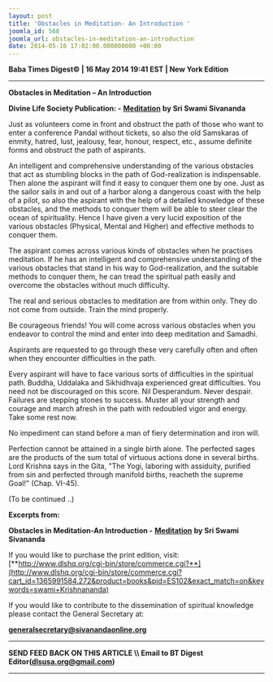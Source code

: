 ```yaml
---
layout: post
title: 'Obstacles in Meditation- An Introduction '
joomla_id: 568
joomla_url: obstacles-in-meditation-an-introduction
date: 2014-05-16 17:02:00.000000000 +00:00
---
```

  





































**Baba Times Digest© | 16 May 2014 19:41 EST | New York Edition**

* * *
**Obstacles in Meditation – An Introduction**

**Divine Life Society Publication: -** [**Meditation**](http://www.sivanandaonline.org/public_html/?cmd=displaysection&section_id=1391&parent=640&format=html) **by Sri Swami Sivananda**

Just as volunteers come in front and obstruct the path of those who want to enter a conference Pandal without tickets, so also the old Samskaras of enmity, hatred, lust, jealousy, fear, honour, respect, etc., assume definite forms and obstruct the path of aspirants.

An intelligent and comprehensive understanding of the various obstacles that act as stumbling blocks in the path of God-realization is indispensable. Then alone the aspirant will find it easy to conquer them one by one. Just as the sailor sails in and out of a harbor along a dangerous coast with the help of a pilot, so also the aspirant with the help of a detailed knowledge of these obstacles, and the methods to conquer them will be able to steer clear the ocean of spirituality. Hence I have given a very lucid exposition of the various obstacles (Physical, Mental and Higher) and effective methods to conquer them.

The aspirant comes across various kinds of obstacles when he practises meditation. If he has an intelligent and comprehensive understanding of the various obstacles that stand in his way to God-realization, and the suitable methods to conquer them, he can tread the spiritual path easily and overcome the obstacles without much difficulty.

The real and serious obstacles to meditation are from within only. They do not come from outside. Train the mind properly.

Be courageous friends! You will come across various obstacles when you endeavor to control the mind and enter into deep meditation and Samadhi.

Aspirants are requested to go through these very carefully often and often when they encounter difficulties in the path.

Every aspirant will have to face various sorts of difficulties in the spiritual path. Buddha, Uddalaka and Sikhidhvaja experienced great difficulties. You need not be discouraged on this score. Nil Desperandum. Never despair. Failures are stepping stones to success. Muster all your strength and courage and march afresh in the path with redoubled vigor and energy. Take some rest now.

No impediment can stand before a man of fiery determination and iron will.

Perfection cannot be attained in a single birth alone. The perfected sages are the products of the sum total of virtuous actions done in several births. Lord Krishna says in the Gita, "The Yogi, laboring with assiduity, purified from sin and perfected through manifold births, reacheth the supreme Goal!" (Chap. VI-45).

(To be continued ..)

**Excerpts from:**

**Obstacles in Meditation-An Introduction -** [**Meditation**](http://www.sivanandaonline.org/public_html/?cmd=displaysection&section_id=1391&parent=640&format=html) **by Sri Swami Sivananda**  










If you would like to purchase the print edition, visit:   
 [**http://www.dlshq.org/cgi-bin/store/commerce.cgi?**](http://www.dlshq.org/cgi-bin/store/commerce.cgi?cart_id=1365991584.272&product=books&pid=ES102&exact_match=on&keywords=swami+Krishnananda)

If you would like to contribute to the dissemination of spiritual knowledge please contact the General Secretary at:

[**generalsecretary@sivanandaonline.org**](mailto:generalsecretary@sivanandaonline.org?subject=Contribution%20to%20Dissemination%20of%20Spiritual%20Knowledge)

* * *

**SEND FEED BACK ON THIS ARTICLE \\\ Email to BT Digest Editor[](mailto:dlsusa.org@gmail.com?subject=DLS%20Posts)(dlsusa.org@gmail.com)**

* * *

  
